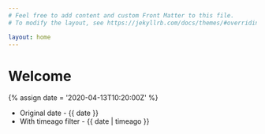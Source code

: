 ```yaml
---
# Feel free to add content and custom Front Matter to this file.
# To modify the layout, see https://jekyllrb.com/docs/themes/#overriding-theme-defaults

layout: home
---
```



# Welcome

{% assign date = '2020-04-13T10:20:00Z' %}

- Original date - {{ date }}
- With timeago filter - {{ date | timeago }}



